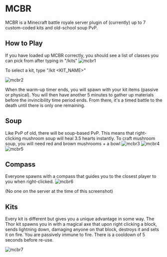 # MCBR

MCBR is a Minecraft battle royale server plugin of (currently) up to 7 custom-coded kits and old-school soup PvP.

## How to Play

If you have loaded up MCBR correctly, you should see a list of classes you can pick from after typing in "/kits"
![mcbr1](https://user-images.githubusercontent.com/39421814/177200591-d5ccad43-6d06-4180-94b4-e5c0873a245f.png)


To select a kit, type "/kit <KIT_NAME>"

![mcbr2](https://user-images.githubusercontent.com/39421814/177200780-40297591-0d54-41c6-abea-0ff4cbdb87a5.png)

When the warm-up timer ends, you will spawn with your kit items (passive or physical). 
You will then have another 5 minutes to gather up materials before the invincibility time period ends.
From there, it's a timed battle to the death until there is only one remaining.

## Soup

Like PvP of old, there will be soup-based PvP. This means that right-clicking mushroom soup will heal 3.5 hearts instantly. To craft mushroom soup, you will need red and brown mushrooms + a bowl
![mcbr3](https://user-images.githubusercontent.com/39421814/177201583-1ba6c0a9-1f1d-464a-be59-988f8ef86c5c.png)
![mcbr4](https://user-images.githubusercontent.com/39421814/177201896-a8f59f18-ed94-43ac-9b95-441635b66f0d.png)
![mcbr5](https://user-images.githubusercontent.com/39421814/177201900-e94f75d1-9473-44c4-b4d7-fe85c41d6d4e.png)

## Compass

Everyone spawns with a compass that guides you to the closest player to you when right-clicked.
![mcbr6](https://user-images.githubusercontent.com/39421814/177202347-1c4ecd87-23d0-48b9-b8ab-718df2e82215.png)

(No one on the server at the time of this screenshot)

## Kits

Every kit is different but gives you a unique advantage in some way. The Thor kit spawns you in with a magical axe that upon right clicking a block, sends lightning down, damaging anyone on that block, destroys it and sets it on fire. You are passively immune to fire. There is a cooldown of 5 seconds before re-use.

![mcbr7](https://user-images.githubusercontent.com/39421814/177202778-5b903275-ff85-40af-9d95-810ec051efa2.png)


